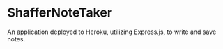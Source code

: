 # ShafferNoteTaker
An application deployed to Heroku, utilizing Express.js, to write and save notes.
